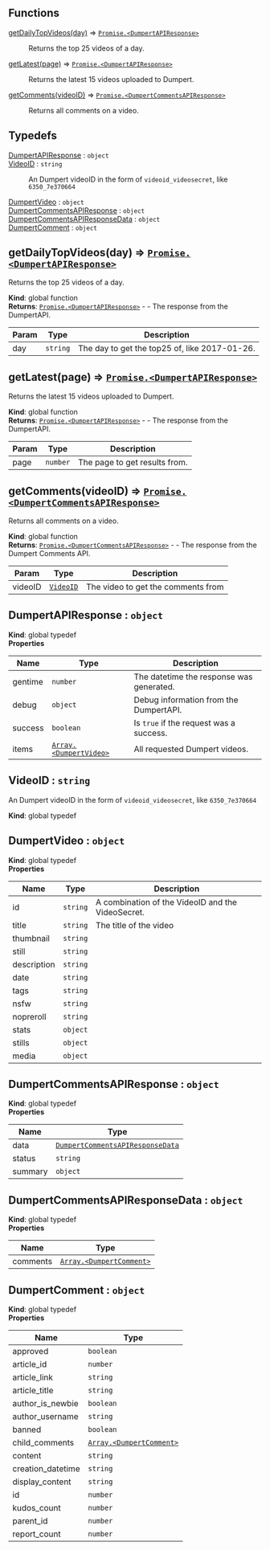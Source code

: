 ## Functions

<dl>
<dt><a href="#getDailyTopVideos">getDailyTopVideos(day)</a> ⇒ <code><a href="#DumpertAPIResponse">Promise.&lt;DumpertAPIResponse&gt;</a></code></dt>
<dd><p>Returns the top 25 videos of a day.</p>
</dd>
<dt><a href="#getLatest">getLatest(page)</a> ⇒ <code><a href="#DumpertAPIResponse">Promise.&lt;DumpertAPIResponse&gt;</a></code></dt>
<dd><p>Returns the latest 15 videos uploaded to Dumpert.</p>
</dd>
<dt><a href="#getComments">getComments(videoID)</a> ⇒ <code><a href="#DumpertCommentsAPIResponse">Promise.&lt;DumpertCommentsAPIResponse&gt;</a></code></dt>
<dd><p>Returns all comments on a video.</p>
</dd>
</dl>

## Typedefs

<dl>
<dt><a href="#DumpertAPIResponse">DumpertAPIResponse</a> : <code>object</code></dt>
<dd></dd>
<dt><a href="#VideoID">VideoID</a> : <code>string</code></dt>
<dd><p>An Dumpert videoID in the form of <code>videoid_videosecret</code>, like <code>6350_7e370664</code></p>
</dd>
<dt><a href="#DumpertVideo">DumpertVideo</a> : <code>object</code></dt>
<dd></dd>
<dt><a href="#DumpertCommentsAPIResponse">DumpertCommentsAPIResponse</a> : <code>object</code></dt>
<dd></dd>
<dt><a href="#DumpertCommentsAPIResponseData">DumpertCommentsAPIResponseData</a> : <code>object</code></dt>
<dd></dd>
<dt><a href="#DumpertComment">DumpertComment</a> : <code>object</code></dt>
<dd></dd>
</dl>

<a name="getDailyTopVideos"></a>

## getDailyTopVideos(day) ⇒ <code>[Promise.&lt;DumpertAPIResponse&gt;](#DumpertAPIResponse)</code>
Returns the top 25 videos of a day.

**Kind**: global function  
**Returns**: <code>[Promise.&lt;DumpertAPIResponse&gt;](#DumpertAPIResponse)</code> - - The response from the DumpertAPI.  

| Param | Type | Description |
| --- | --- | --- |
| day | <code>string</code> | The day to get the top25 of, like 2017-01-26. |

<a name="getLatest"></a>

## getLatest(page) ⇒ <code>[Promise.&lt;DumpertAPIResponse&gt;](#DumpertAPIResponse)</code>
Returns the latest 15 videos uploaded to Dumpert.

**Kind**: global function  
**Returns**: <code>[Promise.&lt;DumpertAPIResponse&gt;](#DumpertAPIResponse)</code> - - The response from the DumpertAPI.  

| Param | Type | Description |
| --- | --- | --- |
| page | <code>number</code> | The page to get results from. |

<a name="getComments"></a>

## getComments(videoID) ⇒ <code>[Promise.&lt;DumpertCommentsAPIResponse&gt;](#DumpertCommentsAPIResponse)</code>
Returns all comments on a video.

**Kind**: global function  
**Returns**: <code>[Promise.&lt;DumpertCommentsAPIResponse&gt;](#DumpertCommentsAPIResponse)</code> - - The response from the Dumpert Comments API.  

| Param | Type | Description |
| --- | --- | --- |
| videoID | <code>[VideoID](#VideoID)</code> | The video to get the comments from |

<a name="DumpertAPIResponse"></a>

## DumpertAPIResponse : <code>object</code>
**Kind**: global typedef  
**Properties**

| Name | Type | Description |
| --- | --- | --- |
| gentime | <code>number</code> | The datetime the response was generated. |
| debug | <code>object</code> | Debug information from the DumpertAPI. |
| success | <code>boolean</code> | Is `true` if the request was a success. |
| items | <code>[Array.&lt;DumpertVideo&gt;](#DumpertVideo)</code> | All requested Dumpert videos. |

<a name="VideoID"></a>

## VideoID : <code>string</code>
An Dumpert videoID in the form of `videoid_videosecret`, like `6350_7e370664`

**Kind**: global typedef  
<a name="DumpertVideo"></a>

## DumpertVideo : <code>object</code>
**Kind**: global typedef  
**Properties**

| Name | Type | Description |
| --- | --- | --- |
| id | <code>string</code> | A combination of the VideoID and the VideoSecret. |
| title | <code>string</code> | The title of the video |
| thumbnail | <code>string</code> |  |
| still | <code>string</code> |  |
| description | <code>string</code> |  |
| date | <code>string</code> |  |
| tags | <code>string</code> |  |
| nsfw | <code>string</code> |  |
| nopreroll | <code>string</code> |  |
| stats | <code>object</code> |  |
| stills | <code>object</code> |  |
| media | <code>object</code> |  |

<a name="DumpertCommentsAPIResponse"></a>

## DumpertCommentsAPIResponse : <code>object</code>
**Kind**: global typedef  
**Properties**

| Name | Type |
| --- | --- |
| data | <code>[DumpertCommentsAPIResponseData](#DumpertCommentsAPIResponseData)</code> | 
| status | <code>string</code> | 
| summary | <code>object</code> | 

<a name="DumpertCommentsAPIResponseData"></a>

## DumpertCommentsAPIResponseData : <code>object</code>
**Kind**: global typedef  
**Properties**

| Name | Type |
| --- | --- |
| comments | <code>[Array.&lt;DumpertComment&gt;](#DumpertComment)</code> | 

<a name="DumpertComment"></a>

## DumpertComment : <code>object</code>
**Kind**: global typedef  
**Properties**

| Name | Type |
| --- | --- |
| approved | <code>boolean</code> | 
| article_id | <code>number</code> | 
| article_link | <code>string</code> | 
| article_title | <code>string</code> | 
| author_is_newbie | <code>boolean</code> | 
| author_username | <code>string</code> | 
| banned | <code>boolean</code> | 
| child_comments | <code>[Array.&lt;DumpertComment&gt;](#DumpertComment)</code> | 
| content | <code>string</code> | 
| creation_datetime | <code>string</code> | 
| display_content | <code>string</code> | 
| id | <code>number</code> | 
| kudos_count | <code>number</code> | 
| parent_id | <code>number</code> | 
| report_count | <code>number</code> | 

